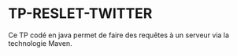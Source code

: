 # TP-RESLET-TWITTER
Ce TP codé en java permet de faire des requêtes à un serveur via la technologie Maven.
